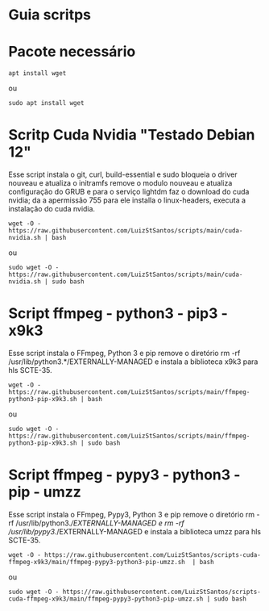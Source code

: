 # Guia scritps
# Pacote necessário
```shell
apt install wget
```
ou
```shell
sudo apt install wget
```
# Scritp Cuda Nvidia "Testado Debian 12"
Esse script instala o git, curl, build-essential e sudo
bloqueia o driver nouveau e atualiza o initramfs
remove o modulo nouveau e atualiza configuração do GRUB
e para o serviço lightdm faz o download do cuda nvidia; 
da a apermissão 755 para ele installa o linux-headers,
executa a instalação do cuda nvidia.
```shell
wget -O - https://raw.githubusercontent.com/LuizStSantos/scripts/main/cuda-nvidia.sh | bash
```
ou
```shell
sudo wget -O - https://raw.githubusercontent.com/LuizStSantos/scripts/main/cuda-nvidia.sh | sudo bash
```
# Script ffmpeg - python3 - pip3 - x9k3
Esse script instala o FFmpeg, Python 3 e pip
remove o diretório rm -rf /usr/lib/python3.*/EXTERNALLY-MANAGED
e instala a biblioteca x9k3 para hls SCTE-35.
```shell
wget -O - https://raw.githubusercontent.com/LuizStSantos/scripts/main/ffmpeg-python3-pip-x9k3.sh | bash
```
ou
```shell
sudo wget -O - https://raw.githubusercontent.com/LuizStSantos/scripts/main/ffmpeg-python3-pip-x9k3.sh | sudo bash
```
# Script ffmpeg - pypy3 - python3 - pip - umzz
Esse script instala o FFmpeg, Pypy3, Python 3 e pip
remove o diretório rm -rf /usr/lib/python3.*/EXTERNALLY-MANAGED e  rm -rf /usr/lib/pypy3.*/EXTERNALLY-MANAGED
e instala a biblioteca umzz para hls SCTE-35.
```shell
wget -O - https://raw.githubusercontent.com/LuizStSantos/scripts-cuda-ffmpeg-x9k3/main/ffmpeg-pypy3-python3-pip-umzz.sh  | bash
```
ou

```shell
sudo wget -O - https://raw.githubusercontent.com/LuizStSantos/scripts-cuda-ffmpeg-x9k3/main/ffmpeg-pypy3-python3-pip-umzz.sh | sudo bash
```
